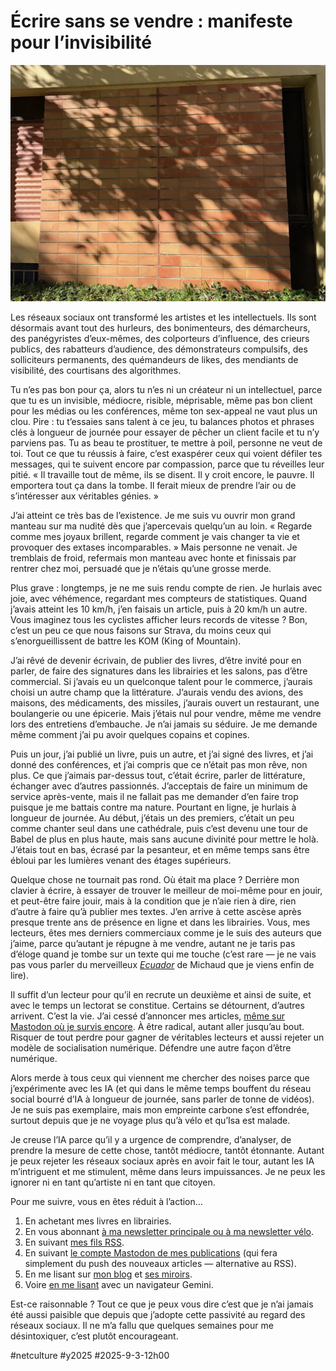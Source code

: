 # Écrire sans se vendre : manifeste pour l’invisibilité

![Invisible](_i/2025-09-03-101021.webp)

Les réseaux sociaux ont transformé les artistes et les intellectuels. Ils sont désormais avant tout des hurleurs, des bonimenteurs, des démarcheurs, des panégyristes d’eux-mêmes, des colporteurs d’influence, des crieurs publics, des rabatteurs d’audience, des démonstrateurs compulsifs, des solliciteurs permanents, des quémandeurs de likes, des mendiants de visibilité, des courtisans des algorithmes.

Tu n’es pas bon pour ça, alors tu n’es ni un créateur ni un intellectuel, parce que tu es un invisible, médiocre, risible, méprisable, même pas bon client pour les médias ou les conférences, même ton sex-appeal ne vaut plus un clou. Pire : tu t’essaies sans talent à ce jeu, tu balances photos et phrases clés à longueur de journée pour essayer de pêcher un client facile et tu n’y parviens pas. Tu as beau te prostituer, te mettre à poil, personne ne veut de toi. Tout ce que tu réussis à faire, c’est exaspérer ceux qui voient défiler tes messages, qui te suivent encore par compassion, parce que tu réveilles leur pitié. « Il travaille tout de même, ils se disent. Il y croit encore, le pauvre. Il emportera tout ça dans la tombe. Il ferait mieux de prendre l’air ou de s’intéresser aux véritables génies. »

J’ai atteint ce très bas de l’existence. Je me suis vu ouvrir mon grand manteau sur ma nudité dès que j’apercevais quelqu’un au loin. « Regarde comme mes joyaux brillent, regarde comment je vais changer ta vie et provoquer des extases incomparables. » Mais personne ne venait. Je tremblais de froid, refermais mon manteau avec honte et finissais par rentrer chez moi, persuadé que je n’étais qu’une grosse merde.

Plus grave : longtemps, je ne me suis rendu compte de rien. Je hurlais avec joie, avec véhémence, regardant mes compteurs de statistiques. Quand j’avais atteint les 10 km/h, j’en faisais un article, puis à 20 km/h un autre. Vous imaginez tous les cyclistes afficher leurs records de vitesse ? Bon, c’est un peu ce que nous faisons sur Strava, du moins ceux qui s’enorgueillissent de battre les KOM (King of Mountain).

J’ai rêvé de devenir écrivain, de publier des livres, d’être invité pour en parler, de faire des signatures dans les librairies et les salons, pas d’être commercial. Si j’avais eu un quelconque talent pour le commerce, j’aurais choisi un autre champ que la littérature. J’aurais vendu des avions, des maisons, des médicaments, des missiles, j’aurais ouvert un restaurant, une boulangerie ou une épicerie. Mais j’étais nul pour vendre, même me vendre lors des entretiens d’embauche. Je n’ai jamais su séduire. Je me demande même comment j’ai pu avoir quelques copains et copines.

Puis un jour, j’ai publié un livre, puis un autre, et j’ai signé des livres, et j’ai donné des conférences, et j’ai compris que ce n’était pas mon rêve, non plus. Ce que j’aimais par-dessus tout, c’était écrire, parler de littérature, échanger avec d’autres passionnés. J’acceptais de faire un minimum de service après-vente, mais il ne fallait pas me demander d’en faire trop puisque je me battais contre ma nature. Pourtant en ligne, je hurlais à longueur de journée. Au début, j’étais un des premiers, c’était un peu comme chanter seul dans une cathédrale, puis c’est devenu une tour de Babel de plus en plus haute, mais sans aucune divinité pour mettre le holà. J’étais tout en bas, écrasé par la pesanteur, et en même temps sans être ébloui par les lumières venant des étages supérieurs.

Quelque chose ne tournait pas rond. Où était ma place ? Derrière mon clavier à écrire, à essayer de trouver le meilleur de moi-même pour en jouir, et peut-être faire jouir, mais à la condition que je n’aie rien à dire, rien d’autre à faire qu’à publier mes textes. J’en arrive à cette ascèse après presque trente ans de présence en ligne et dans les librairies. Vous, mes lecteurs, êtes mes derniers commerciaux comme je le suis des auteurs que j’aime, parce qu’autant je répugne à me vendre, autant ne je taris pas d’éloge quand je tombe sur un texte qui me touche (c’est rare — je ne vais pas vous parler du merveilleux [*Ecuador*](https://fr.wikipedia.org/wiki/Ecuador) de Michaud que je viens enfin de lire).

Il suffit d’un lecteur pour qu’il en recrute un deuxième et ainsi de suite, et avec le temps un lectorat se constitue. Certains se détournent, d’autres arrivent. C’est la vie. J’ai cessé d’annoncer mes articles, [même sur Mastodon où je survis encore](https://mamot.fr/@tcrouzet). À être radical, autant aller jusqu’au bout. Risquer de tout perdre pour gagner de véritables lecteurs et aussi rejeter un modèle de socialisation numérique. Défendre une autre façon d’être numérique.

Alors merde à tous ceux qui viennent me chercher des noises parce que j’expérimente avec les IA (et qui dans le même temps bouffent du réseau social bourré d’IA à longueur de journée, sans parler de tonne de vidéos). Je ne suis pas exemplaire, mais mon empreinte carbone s’est effondrée, surtout depuis que je ne voyage plus qu’à vélo et qu’Isa est malade.

Je creuse l’IA parce qu’il y a urgence de comprendre, d’analyser, de prendre la mesure de cette chose, tantôt médiocre, tantôt étonnante. Autant je peux rejeter les réseaux sociaux après en avoir fait le tour, autant les IA m’intriguent et me stimulent, même dans leurs impuissances. Je ne peux les ignorer ni en tant qu’artiste ni en tant que citoyen.

Pour me suivre, vous en êtes réduit à l’action…

1. En achetant mes livres en librairies.
2. En vous abonnant [à ma newsletter principale ou à ma newsletter vélo](https://tcrouzet.com/page/abonnement-par-mail/).
3. En suivant [mes fils RSS](https://tcrouzet.com/page/abonnement-par-mail/).
4. En suivant [le compte Mastodon de mes publications](https://mastodon.social/@newscrouzet) (qui fera simplement du push des nouveaux articles — alternative au RSS).
5. En me lisant sur [mon blog](https://tcrouzet.com/) et [ses miroirs](https://static.tcrouzet.com/).
6. Voire [en me lisant](gemini://gemini.tcrouzet.com/) avec un navigateur Gemini.

Est-ce raisonnable ? Tout ce que je peux vous dire c’est que je n’ai jamais été aussi paisible que depuis que j’adopte cette passivité au regard des réseaux sociaux. Il ne m’a fallu que quelques semaines pour me désintoxiquer, c’est plutôt encourageant.

#netculture #y2025 #2025-9-3-12h00
